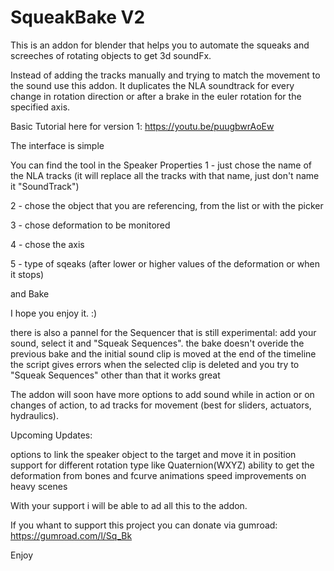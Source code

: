 # SqueakBake V2

This is an addon for blender that helps you to automate the squeaks and screeches of rotating objects to get 3d soundFx.

  Instead of adding the tracks manually and trying to match the movement to the sound use this addon. It duplicates the NLA soundtrack for every change in rotation direction or after a brake in the euler rotation for the specified axis.

Basic Tutorial here for version 1:
https://youtu.be/puugbwrAoEw

The interface is simple
          


You can find the tool in the Speaker Properties
1 - just chose the name of the NLA tracks (it will replace all the tracks with that name, just don't name it "SoundTrack")

2 - chose the object that you are referencing, from the list or with the picker

3 - chose deformation to be monitored 

4 - chose the axis

5 - type of sqeaks (after lower or higher values of the deformation or when it stops)

and Bake



I hope you enjoy it. :)




there is also a pannel for the Sequencer that is still experimental:
      add your sound, select it and "Squeak Sequences". 
      the bake doesn't overide the previous bake and the initial sound clip is moved at the end of the timeline
      the script gives errors when the selected clip is deleted and you try to "Squeak Sequences"
      other than that it works great


The addon will soon have more options to add sound while in action or on changes of action, to ad tracks for movement (best for sliders, actuators, hydraulics).


Upcoming Updates:


options to link the speaker object to the target and move it in position
support for different rotation type like Quaternion(WXYZ)
ability to get the deformation from bones and fcurve animations
speed improvements on heavy scenes 

With your support i will be able to ad all this to the addon.

If you whant to support this project you can donate via gumroad:
https://gumroad.com/l/Sq_Bk

Enjoy
